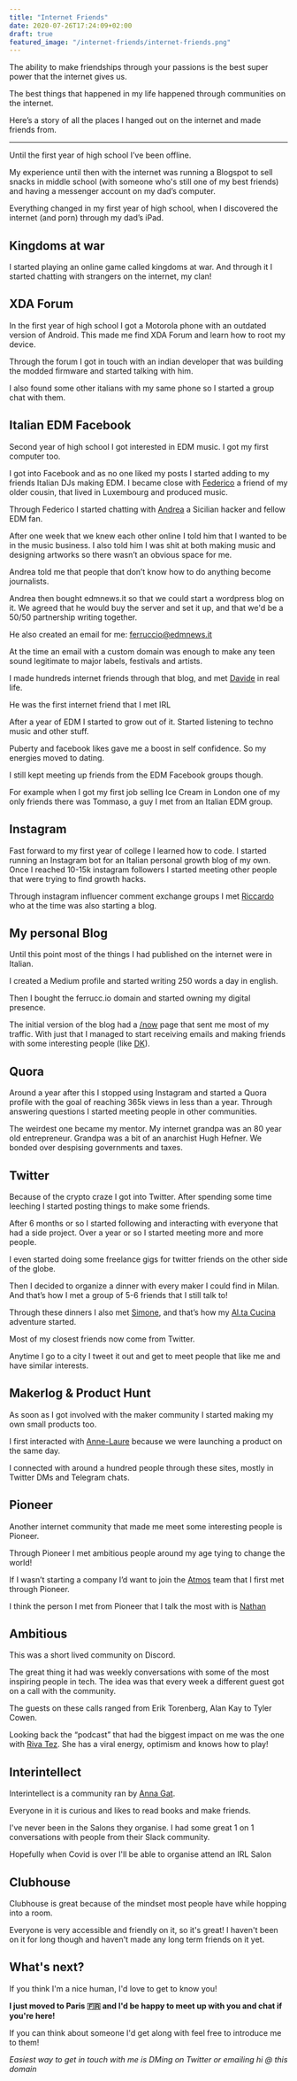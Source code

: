 ```yaml
---
title: "Internet Friends"
date: 2020-07-26T17:24:09+02:00
draft: true
featured_image: "/internet-friends/internet-friends.png"
---
```


The ability to make friendships through your passions is the best super power that the internet gives us.

The best things that happened in my life happened through communities on the internet.

Here’s a story of all the places I hanged out on the internet and made friends from.

---

Until the first year of high school I’ve been offline. 

My experience until then with the internet was running a Blogspot to sell snacks in middle school (with someone who's still one of my best friends) and having a messenger account on my dad’s computer.

Everything changed in my first year of high school, when I discovered the internet (and porn) through my dad’s iPad.

## Kingdoms at war

I started playing an online game called kingdoms at war. And through it I started chatting with strangers on the internet, my clan!

## XDA Forum

In the first year of high school I got a Motorola phone with an outdated version of Android. This made me find XDA Forum and learn how to root my device.

Through the forum I got in touch with an indian developer that was building the modded firmware and started talking with him.

I also found some other italians with my same phone so I started a group chat with them.

## Italian EDM Facebook

Second year of high school I got interested in EDM music. I got my first computer too.

I got into Facebook and as no one liked my posts I started adding to my friends Italian DJs making EDM. I became close with [Federico](https://lu.linkedin.com/in/federicogiusto) a friend of my older cousin, that lived in Luxembourg and produced music.

Through Federico I started chatting with [Andrea](https://it.linkedin.com/public-profile/in/andreatine) a Sicilian hacker and fellow EDM fan.

After one week that we knew each other online I told him that I wanted to be in the music business. I also told him I was shit at both making music and designing artworks so there wasn’t an obvious space for me.

Andrea told me that people that don’t know how to do anything become journalists.

Andrea then bought edmnews.it so that we could start a wordpress blog on it. We agreed that he would buy the server and set it up, and that we'd be a 50/50 partnership writing together.

He also created an email for me: ferruccio@edmnews.it 

At the time an email with a custom domain was enough to make any teen sound legitimate to major labels, festivals and artists.

I made hundreds internet friends through that blog, and met [Davide](https://www.instagram.com/kharfi) in real life.

He was the first internet friend that I met IRL

After a year of EDM I started to grow out of it. Started listening to techno music and other stuff.

Puberty and facebook likes gave me a boost in self confidence. So my energies moved to dating.

I still kept meeting up friends from the EDM Facebook groups though.

For example when I got my first job selling Ice Cream in London one of my only friends there was Tommaso, a guy I met from an Italian EDM group.

## Instagram

Fast forward to my first year of college I learned how to code. I started running an Instagram bot for an Italian personal growth blog of my own. Once I reached 10-15k instagram followers I started meeting other people that were trying to find growth hacks.

Through instagram influencer comment exchange groups I met [Riccardo](https://riccardosuardi.com/) who at the time was also starting a blog.

## My personal Blog

Until this point most of the things I had published on the internet were in Italian.

I created a Medium profile and started writing 250 words a day in english.

Then I bought the ferrucc.io domain and started owning my digital presence.

The initial version of the blog had a [/now](https://sivers.org/nowff) page that sent me most of my traffic. With just that I managed to start receiving emails and making friends with some interesting people (like [DK](https://www.dkthehuman.com/about/)).

## Quora

Around a year after this I stopped using Instagram and started a Quora profile with the goal of reaching 365k views in less than a year. Through answering questions I started meeting people in other communities.

The weirdest one became my mentor. My internet grandpa was an 80 year old entrepreneur. Grandpa was a bit of an anarchist Hugh Hefner. We bonded over despising governments and taxes.

## Twitter

Because of the crypto craze I got into Twitter. After spending some time leeching I started posting things to make some friends.

After 6 months or so I started following and interacting with everyone that had a side project. Over a year or so I started meeting more and more people.

I even started doing some freelance gigs for twitter friends on the other side of the globe.

Then I decided to organize a dinner with every maker I could find in Milan. And that’s how I met a group of 5-6 friends that I still talk to!

Through these dinners I also met [Simone](https://twitter.com/SimoneMascagni), and that’s how my [Al.ta Cucina](/posts/altacucina) adventure started.

Most of my closest friends now come from Twitter.

Anytime I go to a city I tweet it out and get to meet people that like me and have similar interests.

## Makerlog & Product Hunt

As soon as I got involved with the maker community I started making my own small products too.

I first interacted with [Anne-Laure](https://twitter.com/anthilemoon) because we were launching a product on the same day.

I connected with around a hundred people through these sites, mostly in Twitter DMs and Telegram chats.

## Pioneer

Another internet community that made me meet some interesting people is Pioneer.

Through Pioneer I met ambitious people around my age tying to change the world!

If I wasn’t starting a company I’d want to join the [Atmos](https://buildatmos.com/) team that I first met through Pioneer.

I think the person I met from Pioneer that I talk the most with is [Nathan](https://twitter.com/gansernathan)

## Ambitious

This was a short lived community on Discord.

The great thing it had was weekly conversations with some of the most inspiring people in tech. The idea was that every week a different guest got on a call with the community.

The guests on these calls ranged from Erik Torenberg, Alan Kay to Tyler Cowen.

Looking back the “podcast” that had the biggest impact on me was the one with [Riva Tez](https://twitter.com/rivatez). She has a viral energy, optimism and knows how to play!

## Interintellect

Interintellect is a community ran by [Anna Gat](https://twitter.com/TheAnnaGat).

Everyone in it is curious and likes to read books and make friends.

I've never been in the Salons they organise. I had some great 1 on 1 conversations with people from their Slack community.

Hopefully when Covid is over I'll be able to organise attend an IRL Salon

## Clubhouse

Clubhouse is great because of the mindset most people have while hopping into a room.

Everyone is very accessible and friendly on it, so it's great! I haven't been on it for long though and haven't made any long term friends on it yet.

## What's next?

If you think I'm a nice human, I'd love to get to know you!

**I just moved to Paris 🇫🇷 and I'd be happy to meet up with you and chat if you're here!**

If you can think about someone I'd get along with feel free to introduce me to them!

*Easiest way to get in touch with me is DMing on Twitter or emailing hi @ this domain*